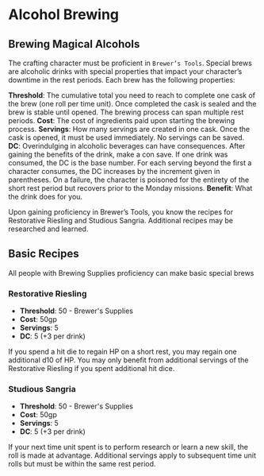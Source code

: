 # Alcohol Brewing

## Brewing Magical Alcohols

The crafting character must be proficient in `Brewer’s Tools`. Special brews are alcoholic drinks with special properties that impact your character’s downtime in the rest periods. Each brew has the following properties: 

**Threshold**: The cumulative total you need to reach to complete one cask of the brew (one roll per time unit). Once completed the cask is sealed and the brew is stable until opened. The brewing process can span multiple rest periods.
**Cost**: The cost of ingredients paid upon starting the brewing process.
**Servings**: How many servings are created in one cask. Once the cask is opened, it must be used immediately. No servings can be saved.
**DC**: Overindulging in alcoholic beverages can have consequences. After gaining the benefits of the drink, make a con save. If one drink was consumed, the DC is the base number. For each serving beyond the first a character consumes, the DC increases by the increment given in parentheses. On a failure, the character is poisoned for the entirety of the short rest period but recovers prior to the Monday missions.
**Benefit**: What the drink does for you.

Upon gaining proficiency in Brewer’s Tools, you know the recipes for Restorative Riesling and Studious Sangria. Additional recipes may be researched and learned. 

## Basic Recipes

All people with Brewing Supplies proficiency can make basic special brews

### Restorative Riesling

- **Threshold**: 50 - Brewer's Supplies
- **Cost**: 50gp
- **Servings**: 5
- **DC**: 5 (+3 per drink)

If you spend a hit die to regain HP on a short rest, you may regain one additional d10 of HP. You may only benefit from additional servings of the Restorative Riesling if you spent additional hit dice.


### Studious Sangria

- **Threshold**: 50 - Brewer's Supplies
- **Cost**: 50gp
- **Servings**: 5
- **DC**: 5 (+3 per drink)

If your next time unit spent is to perform research or learn a new skill, the roll is made at advantage. Additional servings apply to subsequent time unit rolls but must be within the same rest period.